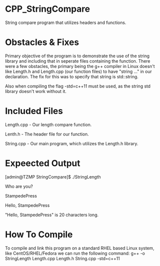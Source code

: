 # CPP_StringCompare
String compare program that utilizes headers and functions.

# Obstacles & Fixes
Primary objective of the program is to demonstrate the use of the string library and including that in seperate files containing the function. There were a few obstacles, the primary being the g++ compiler in Linux doesn't like Length.h and Length.cpp (our function files) to have "string ..." in our declaration. The fix for this was to specify that string is std::string.

Also when compiling the flag -std=c++11 must be used, as the string std library doesn't work without it. 

# Included Files
Length.cpp  - Our length compare function.

Lenth.h     - The header file for our function.

String.cpp  - Our main program, which utilizes the Length.h library.

# Expeected Output
[admin@TZMP StringCompare]$ ./StringLength 

Who are you?

StampedePress

Hello, StampedePress

"Hello, StampedePress" is 20 characters long.

# How To Compile
To compile and link this program on a standard RHEL based Linux system, like CentOS/RHEL/Fedora we can run the following command:
g++ -o StringLength Length.cpp Length.h String.cpp -std=c++11
